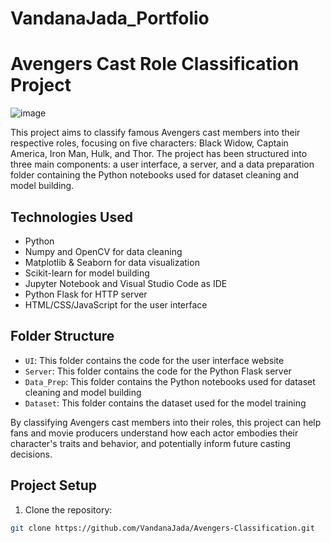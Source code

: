 # VandanaJada_Portfolio

# Avengers Cast Role Classification Project

![image](https://user-images.githubusercontent.com/85215744/230255670-f7b76b39-2ee8-47ef-bb62-c9441446e98a.png)

This project aims to classify famous Avengers cast members into their respective roles, focusing on five characters: Black Widow, Captain America, Iron Man, Hulk, and Thor. The project has been structured into three main components: a user interface, a server, and a data preparation folder containing the Python notebooks used for dataset cleaning and model building.

## Technologies Used
- Python
- Numpy and OpenCV for data cleaning
- Matplotlib & Seaborn for data visualization
- Scikit-learn for model building
- Jupyter Notebook and Visual Studio Code as IDE
- Python Flask for HTTP server
- HTML/CSS/JavaScript for the user interface

## Folder Structure
- `UI`: This folder contains the code for the user interface website
- `Server`: This folder contains the code for the Python Flask server
- `Data_Prep`: This folder contains the Python notebooks used for dataset cleaning and model building
- `Dataset`: This folder contains the dataset used for the model training

By classifying Avengers cast members into their roles, this project can help fans and movie producers understand how each actor embodies their character's traits and behavior, and potentially inform future casting decisions.

## Project Setup
1. Clone the repository:

```bash
git clone https://github.com/VandanaJada/Avengers-Classification.git
